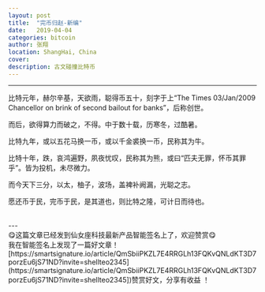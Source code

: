 ```yaml
---
layout: post
title:  "完币归赵-新编"
date:   2019-04-04
categories: bitcoin
author: 张翔
location: ShangHai, China
cover: 
description: 古文碰撞比特币
---
```

---
比特元年，赫尔辛基，天欲雨，聪得币五十，刻字于上“The Times 03/Jan/2009 Chancellor on brink of second bailout for banks”，后称创世。


而后，欲得算力而破之，不得。中于数十载，历寒冬，过酷暑。


比特九年，或以五花马换一币，或以千金裘换一币，民称其为牛。


比特十年，跌，哀鸿遍野，夙夜忧叹，民称其为熊，或曰“匹夫无罪，怀币其罪乎”。皆为投机，未尽微力。


而今天下三分，以太，柚子，波场，盖裨补阙漏，光聪之志。


愿还币于民，完币于民，是其道也，则比特之隆，可计日而待也。

<br>
---
<br>
😋这篇文章已经发到仙女座科技最新产品智能签名上了，欢迎赞赏😋
<br>
我在智能签名上发现了一篇好文章！
[https://smartsignature.io/article/QmSbiiPKZL7E4RRGLh13FQKvQNLdKT3D7porzEu6jS71ND?invite=shellteo2345](https://smartsignature.io/article/QmSbiiPKZL7E4RRGLh13FQKvQNLdKT3D7porzEu6jS71ND?invite=shellteo2345])赞赏好文，分享有收益 ！